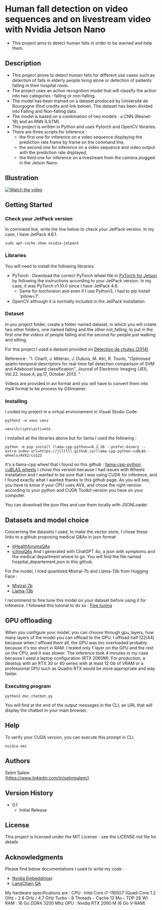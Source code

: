 # Human fall detection on video sequences and on livestream video with Nvidia Jetson Nano
* This project aims to detect human falls in order to be warned and help them.
  
## Description

* This project aimes to detect human falls for different use cases such as detection of falls in elderly people living alone or detection of patients falling in their hospital room.
* The project uses an action recognition model that will classify the action into two categories : falling or non-falling. 
* The model has been trained on a dataset produced by Université de Bourgogne (find credits and link below). The dataset has been divided into Falling and Non-falling data.
* The model is based on a combination of two models : a CNN (Resnet-18) and an RNN (LSTM).
* This project is written in Python and uses Pytorch and OpenCV libraries.
* There are three scripts for inference :
  * the first one for inference on a video sequence displaying the prediction rate frame by frame on the command line,
  * the second one for inference on a video sequence and video output with the prediction rate displayed,
  * the third one for inference on a livestream from the camera plugged in the Jetson Nano.

## Illustration

[![Watch the video](https://img.youtube.com/vi/OjoA3c8PRKA/0.jpg)](https://www.youtube.com/watch?v=OjoA3c8PRKA)

## Getting Started

### Check your JetPack version
In command line, write the line below to check your JetPack version. In my case, I have JetPack 4.6.1.
```
sudo apt-cache show nvidia-jetpack
```

### Libraries

You will need to install the following libraries:
* PyTorch : Download the correct PyTorch wheel file in [PyTorch for Jetson](https://forums.developer.nvidia.com/t/pytorch-for-jetson/72048) by following the instructions according to your JetPack version. In my case, it was PyTorch v1.10.0 since I have JetPack 4.6.
  * Same for torchvision and even if I use Python3, I had to pip install 'pillow<7'.
* OpenCV although it is normally included in the JetPack installation

### Dataset

In you project folder, create a folder named dataset, in which you will create two other folders, one named falling and the other not_falling, to put in the first one the videos of people falling and the second for people just walking and sitting. 

For this project I used a dataset provided on [Détection de chutes (2014)](https://search-data.ubfc.fr/ub/FR-13002091000019-2024-04-09_Fall-Detection-Dataset.html)

Reference : "I. Charfi, J. Mitéran, J. Dubois, M. Atri, R. Tourki, "Optimised spatio-temporal descriptors for real-time fall detection comparison of SVM and Adaboost based classification", Journal of Electronic Imaging (JEI), Vol.22. Issue.4, pp.17, October 2013. "

Videos are provided in avi format and you will have to convert them into mp4 format to be process by GStreamer. 

### Installing

I coded my project in a virtual environement in Visual Studio Code:
```
python3 -m venv venv
```
```
venv\Scripts\activate
```
I installed all the libraries above but for llama I used the following : 
```
python -m pip install llama-cpp-python==0.2.26 --prefer-binary --extra-index-url=https://jllllll.github.io/llama-cpp-python-cuBLAS-wheels/AVX2/cu122
```
It's a llama-cpp wheel that I found on this github : [llama-cpp-python cuBLAS wheels](https://github.com/jllllll/llama-cpp-python-cuBLAS-wheels)
I chose this version because I had issues with Wheels installation and I wanted to be sure that I was using CUDA for inference, and I found exactly what I wanted thanks to this github page. As you will see, you have to know if your CPU uses AVX, and chose the right version according to your python and CUDA Toolkit version you have on your computer.

You can download the json files and use them locally with JSONLoader.

## Datasets and model choice
Concerning the datasets I used, to make the vector store, I chose these links to a github proposing medical Q&As in json format: 
* [eHealthforumsQAs](https://github.com/LasseRegin/medical-question-answer-data/blob/master/ehealthforumQAs.json)
* [icliniqQAs](https://github.com/LasseRegin/medical-question-answer-data/blob/master/icliniqQAs.json)
And I generated with ChatGPT 4o, a json with symptoms and the medical department where to go. You will find the file named hospital_departement.json in this github.

For the model, I tried quantized Mistral-7b and Llama-13b from Hugging Face :
* [Mistral-7b](bhttps://huggingface.co/TheBloke/Mistral-7B-OpenOrca-GGUF)
* [Llama-13b](https://huggingface.co/TheBloke/Llama-2-13B-chat-GGUF)

I recommend to fine tune this model on your dataset before using it for inference. I followed this tutorial to do so :
[Fine tuning](https://rentry.org/cpu-lora#appendix-a-hardware-requirements)

## GPU offloading
When you configure your model, you can choose through gpu_layers, how many layers of the model you can offload to the GPU. I offload half (22/44) because when I offload them all, the GPU was too overloaded probably because it's too short in RAM. I tested only 1 layer on the GPU and the rest on the CPU, and it was slower. The inference took 4 minutes in my case because I used a laptop configuration (RTX 2060M). For production, a desktop with an RTX 30 or 40 series with at least 12 Gb of VRAM or a professional GPU such as Quadro RTX would be more appropriate and way faster. 

### Executing program

```
python3 doc_chatbot.py
```
You will find at the end of the output messages in the CLI, an URL that will display the chatbot in your main browser.

## Help

To verify your CUDA version, you can execute this prompt in CLI.
```
nvidia-smi
```

## Authors

Selim Salem  
(https://www.linkedin.com/in/selimsalem/)

## Version History

* 0.1
    * Initial Release

## License

This project is licensed under the MIT License - see the LICENSE.md file for details

## Acknowledgments

Please find below documentations I used to write my code : 
* [Nvidia Embeddings](https://nvidia.github.io/GenerativeAIExamples/latest/notebooks/10_RAG_for_HTML_docs_with_Langchain_NVIDIA_AI_Endpoints.html))
* [LangChain QA](https://python.langchain.com/v0.2/docs/tutorials/local_rag/)

My hardware specifications are :
CPU : Intel Core i7-1165G7 (Quad-Core 1.2 GHz - 2.8 GHz / 4.7 GHz Turbo - 8 Threads - Cache 12 Mo - TDP 28 W) 
RAM : 16 Go DDR4 3200 Mhz
GPU : Nvidia RTX 2060 M (6 Go V-RAM)
